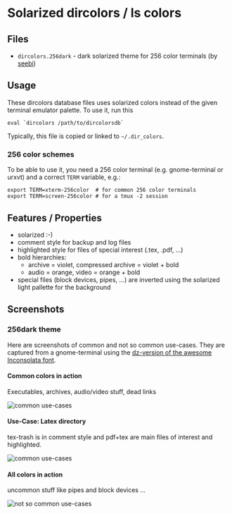 # Solarized dircolors / ls colors

## Files
  * `dircolors.256dark` - dark solarized theme for 256 color terminals (by [seebi](https://github.com/seebi))

## Usage
These dircolors database files uses solarized colors instead of the given
terminal emulator palette. To use it, run this 

    eval `dircolors /path/to/dircolorsdb`

Typically, this file is copied or linked to `~/.dir_colors`.

### 256 color schemes
To be able to use it, you need a 256 color terminal (e.g. gnome-terminal or
urxvt) and a correct `TERM` variable, e.g.:

    export TERM=xterm-256color  # for common 256 color terminals
    export TERM=screen-256color # for a tmux -2 session

## Features / Properties
  * solarized :-)
  * comment style for backup and log files
  * highlighted style for files of special interest (.tex, .pdf, ...)
  * bold hierarchies:
    * archive = violet, compressed archive = violet + bold
    * audio = orange, video = orange + bold
  * special files (block devices, pipes, ...) are inverted using the
    solarized light pallette for the background

## Screenshots

### 256dark theme
Here are screenshots of common and not so common use-cases.
They are captured from a gnome-terminal using the [dz-version of the awesome Inconsolata font](http://nodnod.net/2009/feb/12/adding-straight-single-and-double-quotes-inconsola/).

#### Common colors in action
Executables, archives, audio/video stuff, dead links

![common use-cases](https://github.com/seebi/dircolors-solarized/raw/master/screenshots/256dark-common.png)

#### Use-Case: Latex directory
tex-trash is in comment style and pdf+tex are main files of interest and
highlighted.

![common use-cases](https://github.com/seebi/dircolors-solarized/raw/master/screenshots/256dark-latex.png)

#### All colors in action
uncommon stuff like pipes and block devices ...

![not so common use-cases](https://github.com/seebi/dircolors-solarized/raw/master/screenshots/256dark-all.png)


